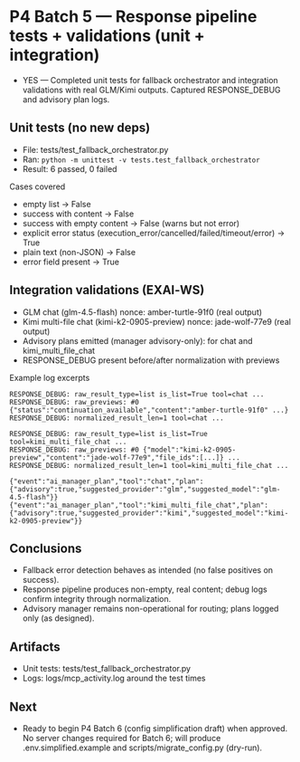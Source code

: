 # P4 Batch 5 — Response pipeline tests + validations (unit + integration)

- YES — Completed unit tests for fallback orchestrator and integration validations with real GLM/Kimi outputs. Captured RESPONSE_DEBUG and advisory plan logs.

## Unit tests (no new deps)
- File: tests/test_fallback_orchestrator.py
- Ran: `python -m unittest -v tests.test_fallback_orchestrator`
- Result: 6 passed, 0 failed

Cases covered
- empty list → False
- success with content → False
- success with empty content → False (warns but not error)
- explicit error status (execution_error/cancelled/failed/timeout/error) → True
- plain text (non-JSON) → False
- error field present → True

## Integration validations (EXAI‑WS)
- GLM chat (glm-4.5-flash) nonce: amber-turtle-91f0 (real output)
- Kimi multi-file chat (kimi-k2-0905-preview) nonce: jade-wolf-77e9 (real output)
- Advisory plans emitted (manager advisory-only): for chat and kimi_multi_file_chat
- RESPONSE_DEBUG present before/after normalization with previews

Example log excerpts
```
RESPONSE_DEBUG: raw_result_type=list is_list=True tool=chat ...
RESPONSE_DEBUG: raw_previews: #0 {"status":"continuation_available","content":"amber-turtle-91f0" ...}
RESPONSE_DEBUG: normalized_result_len=1 tool=chat ...
```
```
RESPONSE_DEBUG: raw_result_type=list is_list=True tool=kimi_multi_file_chat ...
RESPONSE_DEBUG: raw_previews: #0 {"model":"kimi-k2-0905-preview","content":"jade-wolf-77e9","file_ids":[...]} ...
RESPONSE_DEBUG: normalized_result_len=1 tool=kimi_multi_file_chat ...
```
```
{"event":"ai_manager_plan","tool":"chat","plan":{"advisory":true,"suggested_provider":"glm","suggested_model":"glm-4.5-flash"}}
{"event":"ai_manager_plan","tool":"kimi_multi_file_chat","plan":{"advisory":true,"suggested_provider":"kimi","suggested_model":"kimi-k2-0905-preview"}}
```

## Conclusions
- Fallback error detection behaves as intended (no false positives on success).
- Response pipeline produces non-empty, real content; debug logs confirm integrity through normalization.
- Advisory manager remains non-operational for routing; plans logged only (as designed).

## Artifacts
- Unit tests: tests/test_fallback_orchestrator.py
- Logs: logs/mcp_activity.log around the test times

## Next
- Ready to begin P4 Batch 6 (config simplification draft) when approved. No server changes required for Batch 6; will produce .env.simplified.example and scripts/migrate_config.py (dry-run).

